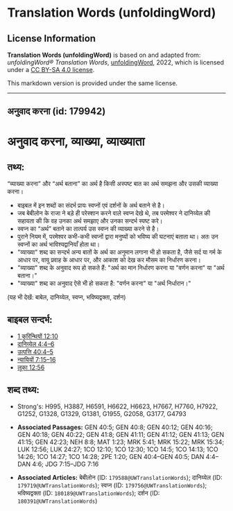 # Translation Words (unfoldingWord)

## License Information

**Translation Words (unfoldingWord)** is based on and adapted from: _unfoldingWord® Translation Words_, [unfoldingWord](https://unfoldingword.org/utw), 2022, which is licensed under a [CC BY-SA 4.0 license](https://creativecommons.org/licenses/by-sa/4.0/legalcode.en).

This markdown version is provided under the same license.



--------------------------------

## अनुवाद करना (id: 179942)

अनुवाद करना, व्याख्या, व्याख्याता
=================================

तथ्य:
-----

“व्याख्या करना” और “अर्थ बताना” का अर्थ है किसी अस्पष्ट बात का अर्थ समझना और उसकी व्याख्या करना।

* बाइबल में इन शब्दों का संदर्भ प्रायः स्वप्नों एवं दर्शनों के अर्थ बताने से है।
* जब बेबीलोन के राजा ने बड़े ही परेस्शान करने वाले स्वप्न देखे थे, तब परमेश्वर ने दानिय्येल की सहायता की कि वह उनका अर्थ समझाए और उनका सन्दर्भ स्पष्ट करे।
* स्वप्न का “अर्थ” बताने का तात्पर्य उस स्वप्न की व्याख्या करने से है।
* पुराने नियम में, परमेश्वर कभी\-कभी स्वप्नों द्वारा मनुष्यों को भविष्य की घटनाएं बताता था। अतः उन स्वप्नों का अर्थ भाविश्यद्वानियाँ होता था।
* "व्याख्या" शब्द का सन्दर्भ अन्य बातों के अर्थ का अनुमान लगाना भी हो सकता है, जैसे सर्द या गर्म के आधार पर, वायु प्रवाह के आधार पर, और आकाश को देख कर मौसम का निर्धारण करना।
* "व्याख्या" शब्द के अनुवाद रूप हो सकते हैं: "अर्थ का मान निर्धारण करना या "वर्णन करना" या "अर्थ बताना।"
* "व्याख्या" शब्द का अनुवाद ऐसे भी हो सकता है: "वर्णन करना" या "अर्थ निर्धारान।"

(यह भी देखें: बाबेल, दानिय्येल, स्वप्न, भविष्यद्वक्ता, दर्शन)

बाइबल सन्दर्भ:
--------------

* [1 कुरिन्थियों 12:10](https://ref.ly/1Cor0:0)
* [दानिय्येल 4:4–6](https://ref.ly/Dan4:4-Dan4:6)
* [उत्पत्ति 40:4–5](https://ref.ly/Gen40:4-Gen40:5)
* [न्यायियों 7:15–16](https://ref.ly/Judg7:15-Judg7:16)
* [लूका 12:56](https://ref.ly/Luke12:56)

शब्द तथ्य:
----------

* Strong's: H995, H3887, H6591, H6622, H6623, H7667, H7760, H7922, G1252, G1328, G1329, G1381, G1955, G2058, G3177, G4793

* **Associated Passages:** GEN 40:5; GEN 40:8; GEN 40:12; GEN 40:16; GEN 40:18; GEN 40:22; GEN 41:8; GEN 41:11; GEN 41:12; GEN 41:13; GEN 41:15; GEN 42:23; NEH 8:8; MAT 1:23; MRK 5:41; MRK 15:22; MRK 15:34; LUK 12:56; LUK 24:27; 1CO 12:10; 1CO 12:30; 1CO 14:5; 1CO 14:13; 1CO 14:26; 1CO 14:27; 1CO 14:28; 2PE 1:20; GEN 40:4–GEN 40:5; DAN 4:4–DAN 4:6; JDG 7:15–JDG 7:16
* **Associated Articles:** बेबीलोन (ID: `179588@UWTranslationWords`); दानिय्येल (ID: `179719@UWTranslationWords`); स्वप्न (ID: `179756@UWTranslationWords`); भविष्यद्वक्ता (ID: `180189@UWTranslationWords`); दर्शन (ID: `180391@UWTranslationWords`)


